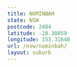 ```yaml
---
title: NUMINBAH
state: NSW
postcode: 2484
latitude: -28.38059
longitude: 153.31648
url: /nsw/numinbah/
layout: suburb
---
```

